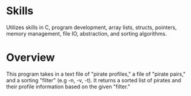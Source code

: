 # Skills
Utilizes skills in C, program development, array lists, structs, pointers, memory management, file IO, abstraction, and sorting algorithms.

# Overview
This program takes in a text file of "pirate profiles," a file of "pirate pairs," and a sorting "filter" (e.g -n, -v, -t). It returns a sorted list of pirates and their profile information based on the given "filter."


